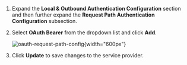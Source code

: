 1. Expand the **Local & Outbound Authentication Configuration** section and then further expand the **Request Path Authentication Configuration** subsection.

2. Select **OAuth Bearer** from the dropdown list and click **Add**.

    ![oauth-request-path-config](../../assets/img/fragments/oauth-request-path-config.png){width="600px"}

3. Click **Update** to save changes to the service provider.
